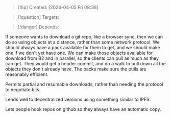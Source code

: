 
>[!tip] Created: [2024-04-05 Fri 08:38]

>[!question] Targets: 

>[!danger] Depends: 

If someone wants to download a git repo, like a browser sync, then we can do so using objects at a distance, rather than some network protocol.
We should always have a pack available for them to get, and we should make one if we don't yet have one.
We can make those objects available for download from B2 and in parallel, so the clients can pull as much as they can get.
They would get a header commit, and do a walk to pull down all the objects they don't already have.  The packs make sure the pulls are reasonably efficient.

Permits partial and resumable downloads, rather than needing the protocol to negotiate bits.

Lends well to decentralized versions using something similar to IPFS.

Lets people hook repos on github so they always have an automatic copy.